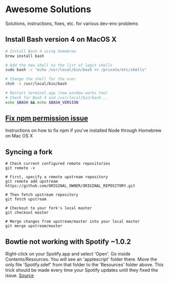 # Awesome Solutions

Solutions, instructions, fixes, etc. for various dev-env problems

## Install Bash version 4 on MacOS X
```bash
# Install Bash 4 using homebrew
brew install bash

# Add the new shell to the list of legit shells
sudo bash -c "echo /usr/local/bin/bash >> /private/etc/shells"

# Change the shell for the user
chsh -s /usr/local/bin/bash

# Restart terminal.app (new window works too)
# Check for Bash 4 and /usr/local/bin/bash...
echo $BASH && echo $BASH_VERSION

```

## [Fix npm permission issue](https://gist.github.com/DanHerbert/9520689)
Instructions on how to fix npm if you've installed Node through Homebrew on Mac OS X

## Syncing a fork
```
# Check current configured remote repositories
git remote -v

# First, specify a remote upstream repository
git remote add upstream https://github.com/ORIGINAL_OWNER/ORIGINAL_REPOSITORY.git

# Then fetch upstream repository
git fetch upstream

# Checkout to your fork's local master
git checkout master

# Merge changes from upstream/master into your local master
git merge upstream/master
```

## Bowtie not working with Spotify ~1.0.2
Right-click on your Spotify.app and select 'Open'. Go inside Contents/Resources. You will see an 'applescript' folder there. Move the only file 'Spotify.sdef' from that folder to the 'Resources' folder above. This trick should be made every time your Spotify updates until they fixed the issue. [Source](http://mmth.us/support/simplify_mac/10.html)
